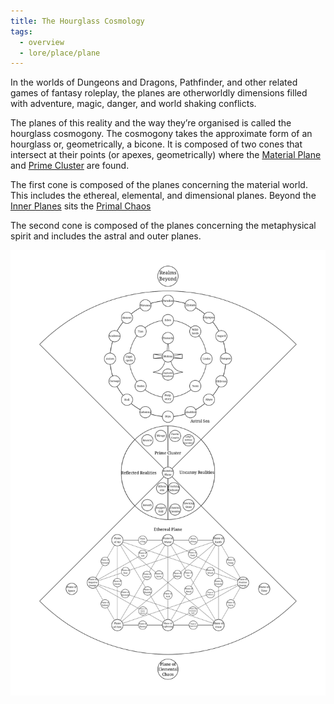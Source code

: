 ```yaml
---
title: The Hourglass Cosmology
tags:
  - overview
  - lore/place/plane
---
```

In the worlds of Dungeons and Dragons, Pathfinder, and other related games of fantasy roleplay, the planes are otherworldly dimensions filled with adventure, magic, danger, and world shaking conflicts.

The planes of this reality and the way they’re organised is called the hourglass cosmogony. The cosmogony takes the approximate form of an hourglass or, geometrically, a bicone. It is composed of two cones that intersect at their points (or apexes, geometrically) where the [Material Plane](prime/material.md) and [Prime Cluster](prime/index.md) are found.

The first cone is composed of the planes concerning the material world. This includes the ethereal, elemental, and dimensional planes. Beyond the [Inner Planes](inner/index.md) sits the [Primal Chaos](beyond/primal-chaos.md)

The second cone is composed of the planes concerning the metaphysical spirit and includes the astral and outer planes.

![The Hourglass Cosmogony](../../../img/cosmogony.svg)
